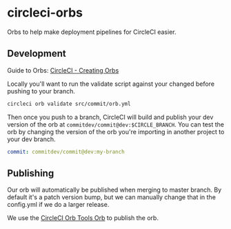 # circleci-orbs

Orbs to help make deployment pipelines for CircleCI easier.

## Development

Guide to Orbs: [CircleCI - Creating Orbs](https://circleci.com/docs/2.0/creating-orbs/)

Locally you'll want to run the validate script against your changed before pushing to your branch.

```bash
circleci orb validate src/commit/orb.yml
```

Then once you push to a branch, CircleCI will build and publish your dev version of the orb at `commitdev/commit@dev:$CIRCLE_BRANCH`. You can test the orb by changing the version of the orb you're importing in another project to your dev branch.


```yaml
commit: commitdev/commit@dev:my-branch
```

## Publishing

Our orb will automatically be published when merging to master branch. By default it's a patch version bump, but we can manually change that in the config.yml if we do a larger release.

We use the [CircleCI Orb Tools Orb](https://circleci.com/orbs/registry/orb/circleci/orb-tools) to publish the orb.
